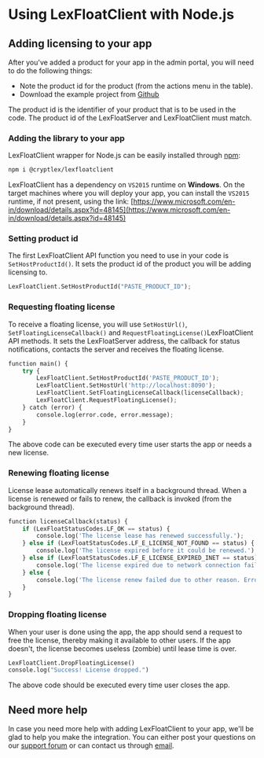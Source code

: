 # Using LexFloatClient with Node.js

## Adding licensing to your app

After you've added a product for your app in the admin portal, you will need to do the following things:

* Note the product id for the product (from the actions menu in the table).
* Download the example project from [Github](https://github.com/cryptlex/lexfloatclient-js/tree/master/examples)

The product id is the identifier of your product that is to be used in the code. The product id of the LexFloatServer and LexFloatClient must match.

### Adding the library to your app

LexFloatClient wrapper for Node.js can be easily installed through [npm](https://www.npmjs.com/package/@cryptlex/lexfloatclient):

```bash
npm i @cryptlex/lexfloatclient 
```

LexFloatClient has a dependency on `VS2015` runtime on **Windows**. On the target machines where you will deploy your app, you can install the `VS2015` runtime, if not present, using the link: [https://www.microsoft.com/en-in/download/details.aspx?id=48145](https://www.microsoft.com/en-in/download/details.aspx?id=48145)

### Setting product id

The first LexFloatClient API function you need to use in your code is `SetHostProductId()`. It sets the product id of the product you will be adding licensing to.&#x20;

```python
LexFloatClient.SetHostProductId("PASTE_PRODUCT_ID");
```

### Requesting floating license

To receive a floating license, you will use `SetHostUrl()`, `SetFloatingLicenseCallback()` and `RequestFloatingLicense()`LexFloatClient API methods. It sets the LexFloatServer address, the callback for status notifications, contacts the server and receives the floating license.

```python
function main() {
	try {
		LexFloatClient.SetHostProductId('PASTE_PRODUCT_ID');
		LexFloatClient.SetHostUrl('http://localhost:8090');
		LexFloatClient.SetFloatingLicenseCallback(licenseCallback);
		LexFloatClient.RequestFloatingLicense();
	} catch (error) {
		console.log(error.code, error.message);
	}
}
```

The above code can be executed every time user starts the app or needs a new license.

### Renewing floating license

License lease automatically renews itself in a background thread. When a license is renewed or fails to renew, the callback is invoked (from the background thread).

```python
function licenseCallback(status) {
	if (LexFloatStatusCodes.LF_OK == status) {
		console.log('The license lease has renewed successfully.');
	} else if (LexFloatStatusCodes.LF_E_LICENSE_NOT_FOUND == status) {
		console.log('The license expired before it could be renewed.');
	} else if (LexFloatStatusCodes.LF_E_LICENSE_EXPIRED_INET == status) {
		console.log('The license expired due to network connection failure.');
	} else {
		console.log('The license renew failed due to other reason. Error code: ', status);
	}
}
```

### Dropping floating license

When your user is done using the app, the app should send a request to free the license, thereby making it available to other users. If the app doesn't, the license becomes useless (zombie) until lease time is over.

```python
LexFloatClient.DropFloatingLicense()
console.log("Success! License dropped.")
```

The above code should be executed every time user closes the app.

## Need more help

In case you need more help with adding LexFloatClient to your app, we'll be glad to help you make the integration. You can either post your questions on our [support forum](https://forums.cryptlex.com) or can contact us through [email](mailto:support@cryptlex.com?Subject=Using%20LexFloatClient).
